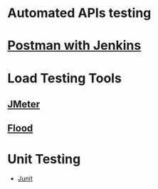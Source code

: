 
# Automated APIs testing

# [Postman with Jenkins](Postman.md)

# Load Testing Tools

## [JMeter](https://jmeter.apache.org)

## [Flood](https://www.flood.io)

# Unit Testing
- [Junit](../../5_ProgrammingLanguages/2_Java/JUnitTesting.md)
